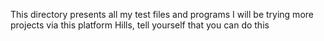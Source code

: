 This directory presents all my test files and programs
I will be trying more projects via this platform
Hills, tell yourself that you can do this
